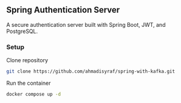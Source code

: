 ## Spring Authentication Server
A secure authentication server built with Spring Boot, JWT, and PostgreSQL.
### Setup


Clone repository
```bash
git clone https://github.com/ahmadisyraf/spring-with-kafka.git
```

Run the container

```bash
docker compose up -d
```